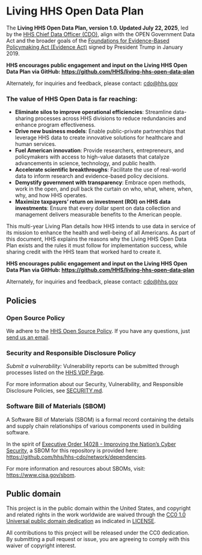 # Living HHS Open Data Plan

The **Living HHS Open Data Plan, version 1.0. Updated July 22, 2025**, led by the [HHS Chief Data Officer (CDO)](https://cdo.hhs.gov/s/), align with the OPEN Government Data Act and the broader goals of the [Foundations for Evidence-Based Policymaking Act (Evidence Act)](https://aspe.hhs.gov/topics/data/evidence-act-0) signed by President Trump in January 2019. 

**HHS encourages public engagement and input on the Living HHS Open Data Plan via GitHub: <https://github.com/HHS/living-hhs-open-data-plan>**
 
Alternately, for inquiries and feedback, please contact: [cdo@hhs.gov](mailto:cdo@hhs.gov)

### The value of HHS Open Data is far reaching:

* **Eliminate silos to improve operational efficiencies**: Streamline data-sharing processes across HHS divisions to reduce redundancies and enhance program effectiveness.
* **Drive new business models**: Enable public-private partnerships that leverage HHS data to create innovative solutions for healthcare and human services.
* **Fuel American innovation**: Provide researchers, entrepreneurs, and policymakers with access to high-value datasets that catalyze advancements in science, technology, and public health.
* **Accelerate scientific breakthroughs**: Facilitate the use of real-world data to inform research and evidence-based policy decisions.
* **Demystify government with transparency**: Embrace open methods, work in the open, and pull back the curtain on who, what, where, when, why, and how HHS operates.
* **Maximize taxpayers’ return on investment (ROI) on HHS data investments**: Ensure that every dollar spent on data collection and management delivers measurable benefits to the American people.

This multi-year Living Plan details how HHS intends to use data in service of its mission to enhance the health and well-being of all Americans. As part of this document, HHS explains the reasons why the Living HHS Open Data Plan exists and the rules it must follow for implementation success, while sharing credit with the HHS team that worked hard to create it.

**HHS encourages public engagement and input on the Living HHS Open Data Plan via GitHub: <https://github.com/HHS/living-hhs-open-data-plan>**
 
Alternately, for inquiries and feedback, please contact: [cdo@hhs.gov](mailto:cdo@hhs.gov)

## Policies

### Open Source Policy

We adhere to the [HHS Open Source
Policy](https://www.hhs.gov/sites/default/files/hhs-open-gov-plan-v4-2016.pdf). If you have any
questions, just [send us an email](mailto:cdo@hhs.gov).

### Security and Responsible Disclosure Policy

_Submit a vulnerability:_ Vulnerability reports can be submitted through processes listed on the [HHS VDP Page](https://www.hhs.gov/vulnerability-disclosure-policy/index.html). 

For more information about our Security, Vulnerability, and Responsible Disclosure Policies, see [SECURITY.md](SECURITY.md).

### Software Bill of Materials (SBOM)

A Software Bill of Materials (SBOM) is a formal record containing the details and supply chain relationships of various components used in building software.

In the spirit of [Executive Order 14028 - Improving the Nation’s Cyber Security](https://www.gsa.gov/technology/it-contract-vehicles-and-purchasing-programs/information-technology-category/it-security/executive-order-14028), a SBOM for this repository is provided here: https://github.com/hhs/hhs-cdo/network/dependencies.

For more information and resources about SBOMs, visit: https://www.cisa.gov/sbom.

## Public domain

This project is in the public domain within the United States, and copyright and related rights in the work worldwide are waived through the [CC0 1.0 Universal public domain dedication](https://creativecommons.org/publicdomain/zero/1.0/) as indicated in [LICENSE](LICENSE).

All contributions to this project will be released under the CC0 dedication. By submitting a pull request or issue, you are agreeing to comply with this waiver of copyright interest.

